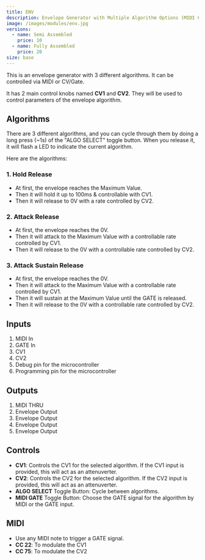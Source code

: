 ```yaml
---
title: ENV
description: Envelope Generator with Multiple Algorithm Options (MIDI Controllable).
image: /images/modules/env.jpg
versions:
  - name: Semi Assembled
    price: 10
  - name: Fully Assembled
    price: 20
size: base
---
```


This is an envelope generator with 3 different algorithms. It can be controlled via MIDI or CV/Gate.

It has 2 main control knobs named **CV1** and **CV2**. They will be used to control parameters of the envelope algorithm. 

## Algorithms

There are 3 different algorithms, and you can cycle through them by doing a long press (~1s) of the "ALGO SELECT" toggle button. When you release it, it will flash a LED to indicate the current algorithm.

Here are the algorithms:

### 1. Hold Release

* At first, the envelope reaches the Maximum Value.
* Then it will hold it up to 100ms & controllable with CV1.
* Then it will release to 0V with a rate controlled by CV2.

### 2. Attack Release

* At first, the envelope reaches the 0V.
* Then it will attack to the Maximum Value with a controllable rate controlled by CV1.
* Then it will release to the 0V with a controllable rate controlled by CV2.

### 3. Attack Sustain Release

* At first, the envelope reaches the 0V.
* Then it will attack to the Maximum Value with a controllable rate controlled by CV1.
* Then it will sustain at the Maximum Value until the GATE is released.
* Then it will release to the 0V with a controllable rate controlled by CV2.

## Inputs

1. MIDI In
2. GATE In
3. CV1
4. CV2
5. Debug pin for the microcontroller
6. Programming pin for the microcontroller

## Outputs

1. MIDI THRU
2. Envelope Output
3. Envelope Output
4. Envelope Output
5. Envelope Output

## Controls

* **CV1**: Controls the CV1 for the selected algorithm. If the CV1 input is provided, this will act as an attenuverter.
* **CV2**: Controls the CV2 for the selected algorithm. If the CV2 input is provided, this will act as an attenuverter.
* **ALGO SELECT** Toggle Button: Cycle between algorithms.
* **MIDI GATE** Toggle Button: Choose the GATE signal for the algorithm by MIDI or the GATE input.

## MIDI

* Use any MIDI note to trigger a GATE signal.
* **CC 22**: To modulate the CV1
* **CC 75**: To modulate the CV2

